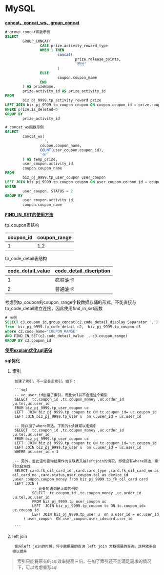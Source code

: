 # MySQL

**[concat、concat_ws、group_concat](https://www.cnblogs.com/xbblogs/p/6066386.html)**

```sql
# group_concat函数示例
SELECT
        GROUP_CONCAT(
                CASE prize.activity_reward_type
                WHEN 1 THEN
                        concat(
                                prize.release_points,
                                '积分'
                        )
                ELSE
                        coupon.coupon_name
                END
        ) AS prizeName,
        prize.activity_id AS prize_activity_id
FROM
        biz_pj_9999.tp_activity_reward prize
LEFT JOIN biz_pj_9999.tp_coupon coupon ON coupon.coupon_id = prize.coupon_id
WHERE prize.is_deleted=0
GROUP BY
        prize_activity_id

# concat_ws函数示例
SELECT
        concat_ws(
                ' ',
                coupon.coupon_name,
                COUNT(user_coupon.coupon_id),
                '张'
        ) AS temp_prize,
        user_coupon.activity_id,
        coupon.coupon_name
FROM
        biz_pj_9999.tp_user_coupon user_coupon
LEFT JOIN biz_pj_9999.tp_coupon coupon ON user_coupon.coupon_id = coupon.coupon_id
WHERE
        user_coupon. STATUS = 2
GROUP BY
        user_coupon.activity_id,
        coupon.coupon_name
```

**[FIND_IN_SET的使用方法](https://www.cnblogs.com/manongxiaobing/p/4682698.html)**

tp_coupon表结构

|coupon_id|coupon_range|
|:-----   |:-----
|1|1,2|

tp_code_detail表结构

|code_detail_value|code_detail_discription|
|:-----   |:-----
|1|疯狂油卡|
|2|普通油卡|

考虑到tp_coupon的coupon_range字段数据存储的形式，不能直接与tp_code_detail建立连接，因此使用find_in_set函数

```sql
# 示例
SELECT c3.coupon_id,group_concat(c2.code_detail_display Separator ',') AS code_detail_display,c3.coupon_range
from  biz_pj_9999.tp_code_detail c2,  biz_pj_9999.tp_coupon c3
where c2.code_name='COUPON_RANGE'
AND FIND_IN_SET(c2.code_detail_value  , c3.coupon_range)
GROUP BY c3.coupon_id
```

**[使用explain优化sql语句](https://www.jianshu.com/p/73f2c8448722)**


**sql优化**

1. 索引

        创建了索引，不一定会走索引。如下：

        ```sql
        -- uc.user_id创建了索引，而此sql并不会走这个索引
        SELECT  tc.coupon_id ,tc.coupon_money ,uc.order_id ,u.tel,uc.user_id
        FROM biz_pj_9999.tp_user_coupon uc
        LEFT  JOIN biz_pj_9999.tp_coupon tc ON tc.coupon_id= uc.coupon_id
        LEFT JOIN biz_pj_9999.tp_user u  on u.user_id = uc.user_id

        -- 除非加了where筛选。下面的sql就可以走索引
        SELECT  tc.coupon_id ,tc.coupon_money ,uc.order_id ,u.tel,uc.user_id
        FROM biz_pj_9999.tp_user_coupon uc
        LEFT  JOIN biz_pj_9999.tp_coupon tc ON tc.coupon_id= uc.coupon_id
        LEFT JOIN biz_pj_9999.tp_user u  on u.user_id = uc.user_id
        WHERE uc.user_id = 1

        -- 另外，当此语句查询结果作为关联表又被leftjoin的情况，即使没有where筛选，索引也会生效 
        SELECT card.fk_oil_card_id ,card.card_type ,card.fk_oil_card_no as oil_card_no ,card.status,user_coupon.tel as device_id ,user_coupon.coupon_money from biz_pj_9999.tp_fk_oil_card card
        LEFT JOIN (
                -- 此处的语句是上面的例句
                SELECT  tc.coupon_id ,tc.coupon_money ,uc.order_id ,u.tel,uc.user_id
                FROM biz_pj_9999.tp_user_coupon uc
                LEFT  JOIN biz_pj_9999.tp_coupon tc ON tc.coupon_id= uc.coupon_id
                LEFT JOIN biz_pj_9999.tp_user u  on u.user_id = uc.user_id
            ) user_coupon  ON user_coupon.user_id=card.user_id

        ```

2. left join

        使用left join的时候，将小数据量的查询 left join 大数据量的查询。这样效率会得以提升

> 索引只能将原有的sql效率提高三倍，在加了索引还不能满足需求的情况下，可以考虑重写sql